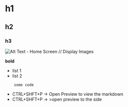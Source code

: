 
# h1

## h2

### h3

![Alt Text - Home Screen](./images/cover.png) // Display Images

**bold**

- list 1
- list 2

```<code>
    some code
```

- CTRL+SHFT+P -> Open Preview to view the markdown
- CTRL+SHFT+P -> >open preview to the side
